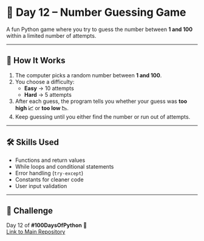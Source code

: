 # 🎲 Day 12 – Number Guessing Game  

A fun Python game where you try to guess the number between **1 and 100** within a limited number of attempts.  

---

## 🚀 How It Works  
1. The computer picks a random number between **1 and 100**.  
2. You choose a difficulty:  
   - **Easy** → 10 attempts  
   - **Hard** → 5 attempts  
3. After each guess, the program tells you whether your guess was **too high 📈** or **too low 📉**.  
4. Keep guessing until you either find the number or run out of attempts.  

---

## 🛠 Skills Used  
- Functions and return values  
- While loops and conditional statements  
- Error handling (`try-except`)  
- Constants for cleaner code  
- User input validation  

---

## 📅 Challenge  
Day 12 of **#100DaysOfPython** 🐍  
[Link to Main Repository](https://github.com/chiragdhawan07/100-days-of-python)   
